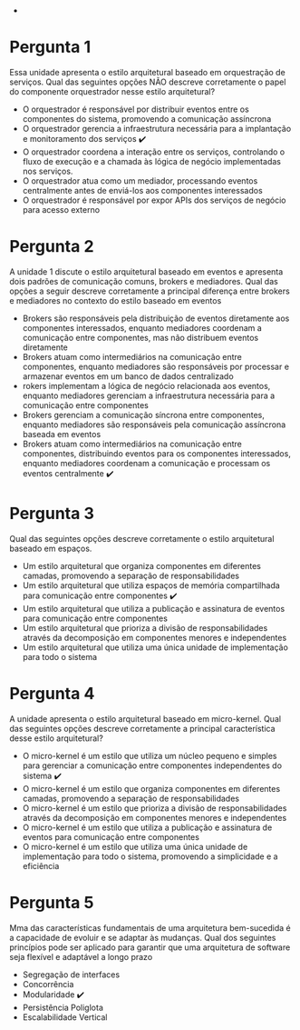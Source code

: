- 
# Pergunta 1
Essa unidade apresenta o estilo arquitetural baseado em orquestração de serviços. Qual das seguintes opções NÃO descreve corretamente o papel do componente orquestrador nesse estilo arquitetural?

- O orquestrador é responsável por distribuir eventos entre os componentes do sistema, promovendo a comunicação assíncrona  
- O orquestrador gerencia a infraestrutura necessária para a implantação e monitoramento dos serviços :heavy_check_mark:
- O orquestrador coordena a interação entre os serviços, controlando o fluxo de execução e a chamada às lógica de negócio implementadas nos serviços.
- O orquestrador atua como um mediador, processando eventos centralmente antes de enviá-los aos componentes interessados
- O orquestrador é responsável por expor APIs dos serviços de negócio para acesso externo


# Pergunta 2
A unidade 1 discute o estilo arquitetural baseado em eventos e apresenta dois padrões de comunicação comuns, brokers e mediadores. Qual das opções a seguir descreve corretamente a principal diferença entre brokers e mediadores no contexto do estilo baseado em eventos

- Brokers são responsáveis pela distribuição de eventos diretamente aos componentes interessados, enquanto mediadores coordenam a comunicação entre componentes, mas não distribuem eventos diretamente
- Brokers atuam como intermediários na comunicação entre componentes, enquanto mediadores são responsáveis por processar e armazenar eventos em um banco de dados centralizado
- rokers implementam a lógica de negócio relacionada aos eventos, enquanto mediadores gerenciam a infraestrutura necessária para a comunicação entre componentes
- Brokers gerenciam a comunicação síncrona entre componentes, enquanto mediadores são responsáveis pela comunicação assíncrona baseada em eventos
- Brokers atuam como intermediários na comunicação entre componentes, distribuindo eventos para os componentes interessados, enquanto mediadores coordenam a comunicação e processam os eventos centralmente :heavy_check_mark:

# Pergunta 3
Qual das seguintes opções descreve corretamente o estilo arquitetural baseado em espaços.

- Um estilo arquitetural que organiza componentes em diferentes camadas, promovendo a separação de responsabilidades
- Um estilo arquitetural que utiliza espaços de memória compartilhada para comunicação entre componentes :heavy_check_mark:
- Um estilo arquitetural que utiliza a publicação e assinatura de eventos para comunicação entre componentes
- Um estilo arquitetural que prioriza a divisão de responsabilidades através da decomposição em componentes menores e independentes
- Um estilo arquitetural que utiliza uma única unidade de implementação para todo o sistema

# Pergunta 4
A unidade apresenta o estilo arquitetural baseado em micro-kernel. Qual das seguintes opções descreve corretamente a principal característica desse estilo arquitetural?

- O micro-kernel é um estilo que utiliza um núcleo pequeno e simples para gerenciar a comunicação entre componentes independentes do sistema :heavy_check_mark:
- O micro-kernel é um estilo que organiza componentes em diferentes camadas, promovendo a separação de responsabilidades
- O micro-kernel é um estilo que prioriza a divisão de responsabilidades através da decomposição em componentes menores e independentes
- O micro-kernel é um estilo que utiliza a publicação e assinatura de eventos para comunicação entre componentes
- O micro-kernel é um estilo que utiliza uma única unidade de implementação para todo o sistema, promovendo a simplicidade e a eficiência


# Pergunta 5
Mma das características fundamentais de uma arquitetura bem-sucedida é a capacidade de evoluir e se adaptar às mudanças. Qual dos seguintes princípios pode ser aplicado para garantir que uma arquitetura de software seja flexível e adaptável a longo prazo

- Segregação de interfaces 
- Concorrência
- Modularidade :heavy_check_mark:
- Persistência Poliglota 
- Escalabilidade Vertical





